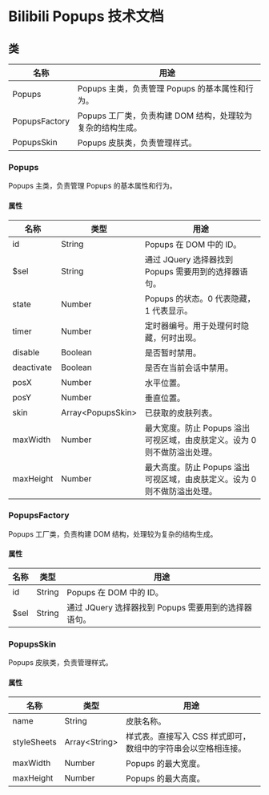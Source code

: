 # Bilibili Popups 技术文档

## 类
| 名称 | 用途 |
|-----|-----|
| Popups | Popups 主类，负责管理 Popups 的基本属性和行为。 |
| PopupsFactory | Popups 工厂类，负责构建 DOM 结构，处理较为复杂的结构生成。 |
| PopupsSkin | Popups 皮肤类，负责管理样式。 |

### Popups
Popups 主类，负责管理 Popups 的基本属性和行为。

#### 属性
| 名称 | 类型 | 用途 |
|-----|------|-----|
| id | String | Popups 在 DOM 中的 ID。 |
| $sel | String | 通过 JQuery 选择器找到 Popups 需要用到的选择器语句。 |
| state | Number | Popups 的状态。0 代表隐藏，1 代表显示。 |
| timer | Number | 定时器编号。用于处理何时隐藏，何时出现。 |
| disable | Boolean | 是否暂时禁用。 |
| deactivate | Boolean | 是否在当前会话中禁用。 |
| posX | Number | 水平位置。 |
| posY | Number | 垂直位置。 |
| skin | Array\<PopupsSkin\> | 已获取的皮肤列表。 |
| maxWidth | Number | 最大宽度。防止 Popups 溢出可视区域，由皮肤定义。设为 0 则不做防溢出处理。 |
| maxHeight | Number | 最大高度。防止 Popups 溢出可视区域，由皮肤定义。设为 0 则不做防溢出处理。 |

### PopupsFactory
Popups 工厂类，负责构建 DOM 结构，处理较为复杂的结构生成。

#### 属性
| 名称 | 类型 | 用途 |
|-----|------|-----|
| id | String | Popups 在 DOM 中的 ID。 |
| $sel | String | 通过 JQuery 选择器找到 Popups 需要用到的选择器语句。 |

### PopupsSkin
Popups 皮肤类，负责管理样式。

#### 属性
| 名称 | 类型 | 用途 |
|-----|------|-----|
| name | String | 皮肤名称。 |
| styleSheets | Array\<String\> | 样式表。直接写入 CSS 样式即可，数组中的字符串会以空格相连接。 |
| maxWidth | Number | Popups 的最大宽度。 |
| maxHeight | Number | Popups 的最大高度。 |
